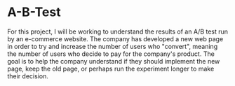 # A-B-Test
For this project, I will be working to understand the results of an A/B test run by an e-commerce website. 
The company has developed a new web page in order to try and increase the number of users who "convert", meaning the number of users who decide to pay for the company's product. 
The goal is to help the company understand if they should implement the new page, keep the old page, or perhaps run the experiment longer to make their decision.

